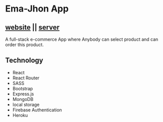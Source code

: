 # Ema-Jhon App

## [website](https://ema-jhon-simple12.web.app/) || [server](https://github.com/smshorif52/server-emaJohn)

A full-stack e-commerce App where Anybody can select product and can order this product.

## Technology
- React
- React Router
- SASS
- Bootstrap
- Express.js
- MongoDB
- local storage
- Firebase Authentication
- Heroku

